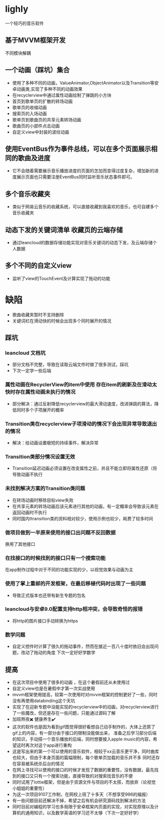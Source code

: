 # lighly
一个轻巧的音乐软件

## 基于MVVM框架开发
  不同模块解耦
  
## 一个动画（踩坑）集合
  * 使用了多种不同的动画，ValueAnimator,ObjectAnimator以及Transition等安卓动画类,实现了多种不同的动画效果
  * 在recyclerview中通过属性动画绘制了弹跳的小方块
  * 首页到歌单页的扩散的转场动画
  * 歌单页的收缩动画
  * 搜索页的入场动画
  * 歌单页到歌曲页的共享元素转场动画
  * 歌曲页的小部件点击动画
  * 自定义view中封装的波纹动画

## 使用EventBus作为事件总线，可以在多个页面展示相同的歌曲及进度
*  它不会随着需要展示音乐播放进度的页面的怎加而变得过度复杂，增加新的进度展示页面也只需要注册EventBus同时监听音乐状态事件即可。

## 多个音乐收藏夹
*  类似于网易云音乐的收藏系统，可以直接收藏到我喜欢的音乐，也可自建多个音乐收藏夹
  
## 动态下发的关键词清单 收藏页的云端存储
*  通过leancloud的数据存储功能实现对音乐关键词的动态下发，及云端存储个人数据

## 多个不同的自定义view
*   监听了view的TouchEvent及计算实现了拖动的功能
   
# 缺陷
* 歌曲收藏夹暂时不支持删除
* 关键词栏在滑动快的时候会出现多个同时展开的情况

## 踩坑
### leancloud 文档坑
* 部分文档不完整，导致在读取云端文件时做了很多测试，踩坑
* 下次一定学一些后端

### 属性动画在RecyclerView的item中使用 存在item的刷新及在滑动太快时存在属性动画未执行的情况
* 部分解决：通过反射降低recyclerview的最大滑动速度，改进弹跳的算法，降低同时多个子项展开的概率

### Transition类在recyclerview子项滑动的情况下会出现异常导致退出的情况
* 解决：给动画设置极短的持续事件，解决异常

### Transition类部分情况设置无效
* Transition延迟动画必须设置在改变属性之前，并且不能立即将属性还原（将导致动画不执行

### 未找到解决方案的Transition类问题
* 在转场动画时移除目标view失败
* 在共享元素的转场动画后该元素进行其他的动画，有一定概率会导致该元素在返回动画时不执行
* 同时国内ttransition类的资料相对较少，使用示例也较少，耗费了较多时间

### 做项目做到一半原来使用的接口出问题不反回数据
换用了其他接口

### 在找接口的时候找到的接口只有一个搜索功能
在app制作过程中对于不同的功能实现的少，以视觉效果与动画为主

### 使用了掌上重邮的开发框架，在最后移植代码时出现了一些问题
* 导致正式版本也还带有新生专题的包名

### leancloud与安卓9.0配置支持http相冲突，会导致奇怪的报错
* 将http的图片接口手动转换为https

### 数学问题
* 自定义控件时计算了很久的拖动事件，然而在接近一百八十度时依旧会出现问题，改动了拖动的角度
下次一定好好学数学

## 提高
* 在这次项目中使用了很多的动画 ，在这个暑假前还从未使用过
* 自定义view也是在暑假中才第一次实战使用
* mvvm框架使用提高，较第一次使用时对mvvm框架的控制更好了一些，同时没有再使用databinding这个天坑
* 实现了在迎新专题中没能实现的recyclerview中的动画，对recyclerview进行了一些魔改，但还是存在一些问题，只能通过源码了解
* 加班熬夜✖️ 健康养生✔️
* 这次的软件也是因为看到gif图觉得很好看想自己动手制作的，大体上还原了gif上的内容，有一部分由于接口的限制没能做出来，
准备之后学习部分后端的知识，手动搭一个音乐播放的后端，同时想要接入apple music的内容，希望这时再次对这个app进行重构
* 这是写出来的第一个可以使用的音乐软件，相较于xx云音乐更干净，同时曲库也较大，但由于本身页面的篇幅限制，每个歌单页加载的音乐并不多
同时还存在容易被系统杀后台的情况
* 在网上寻找可以使用的接口的时候才发现了数据的重要性，没有数据，最先找到的接口又只有一个搜索功能，直接导致的对搜索找音乐的不便
* 同时试用了lottie框架，但是由于资源文件与项目的不太搭，而放弃（论视觉小姐姐的重要性）
* 为这一次项目9107工作制，在网校上班了十多天（不想享受996的福报）
* 有一些问题目前还解决不掉，希望之后有机会研究源码找到解决的方法
* 同时目前对编程的学习也多局限于安卓框架内页面的实现，对实现原理以及计算机的通用知识，以及数学英语的学习还不太够（下次一定好好学）

